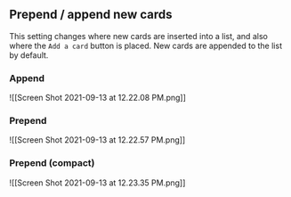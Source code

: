 ## Prepend / append new cards

This setting changes where new cards are inserted into a list, and also where the `Add a card` button is placed. New cards are appended to the list by default.


### Append
![[Screen Shot 2021-09-13 at 12.22.08 PM.png]]

### Prepend
![[Screen Shot 2021-09-13 at 12.22.57 PM.png]]

### Prepend (compact)
![[Screen Shot 2021-09-13 at 12.23.35 PM.png]]